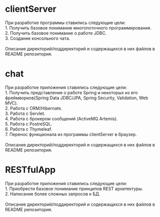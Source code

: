 <h1>clientServer</h1>
При разработке программы ставились следующие цели:</br>
1. Получить базовое понимание многопоточного программирования.</br>
2. Получить базовое понимание о работе JDBC.</br>
3. Создание консольного чата.</br>
</br>
Описание директорий/поддиректорий и содержащихся в них файлов в README репозитория.



<h1>chat</h1>
При разработке приложения ставились следующие цели:</br>
1. Получить представление о работе Spring и некоторых из его фреймворков(Spring Data JDBC/JPA, Spring Security, Validation, Web MVC). </br>
2. Работа с ORM/Hibernate.</br>
3. Работа с Servlet.</br>
4. Работа с брокером сообщений (ActiveMQ Artemis).</br>
5. Работа с PostreSQL.</br>
6. Работа с Thymeleaf.</br>
7. Перенос функционала из программы clientServer в браузер.</br>
</br>
Описание директорий/поддиректорий и содержащихся в них файлов в README репозитория.

<h1>RESTfulApp</h1>
При разработке приложения ставились следующие цели:</br>
1. Приобрести базовое понимание принципов REST архитектуры.</br>
2. Написание более сложных запросов к БД.</br>
</br>
Описание директорий/поддиректорий и содержащихся в них файлов в README репозитория.





<!--
**litvinoval/litvinoval** is a ✨ _special_ ✨ repository because its `README.md` (this file) appears on your GitHub profile.

Here are some ideas to get you started:

- 🔭 I’m currently working on ...
- 🌱 I’m currently learning ...
- 👯 I’m looking to collaborate on ...
- 🤔 I’m looking for help with ...
- 💬 Ask me about ...
- 📫 How to reach me: ...
- 😄 Pronouns: ...
- ⚡ Fun fact: ...
-->
